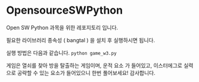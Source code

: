 # OpensourceSWPython

Open SW Python 과목을 위한 레포지토리 입니다.   
  
필요한 라이브러리 종속성 ( bangtal ) 을 설치 후 실행하시면 됩니다.

실행 방법은 다음과 같습니다.
```python game_w3.py ```


게임은 열쇠를 찾아 방을 탈출하는 게임이며,
운적 요소 가 들어있고,
이스터에그로 실력으로 공략할 수 있는 요소가 들어있으니 한번 풀어보세요!
감사합니다.

